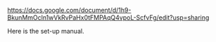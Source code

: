 https://docs.google.com/document/d/1h9-BkunMmOcln1wVkRvPaHx0tFMPAqQ4vpoL-ScfvFg/edit?usp=sharing

Here is the set-up manual.
